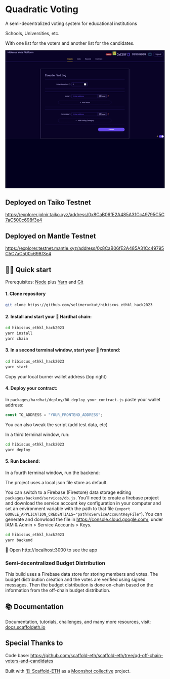 # Quadratic Voting

A semi-decentralized voting system for educational institutions

Schools, Universities, etc.

With one list for the voters and another list for the candidates.

![Preview](hibiscus_quadratic_voting.gif)

## Deployed on Taiko Testnet
https://explorer.jolnir.taiko.xyz/address/0x8CaB06fE2A485A31Cc49795C5C7aC500c698f3e4

## Deployed on Mantle Testnet

https://explorer.testnet.mantle.xyz/address/0x8CaB06fE2A485A31Cc49795C5C7aC500c698f3e4


## 🏄‍♂️ Quick start

Prerequisites: [Node](https://nodejs.org/en/download/) plus [Yarn](https://classic.yarnpkg.com/en/docs/install/) and [Git](https://git-scm.com/downloads)

#### 1. Clone repository

```bash
git clone https://github.com/selimerunkut/hibiscus_ethkl_hack2023
```

#### 2. Install and start your 👷‍ Hardhat chain:

```bash
cd hibiscus_ethkl_hack2023
yarn install
yarn chain
```

#### 3. In a second terminal window, start your 📱 frontend:

```bash
cd hibiscus_ethkl_hack2023
yarn start
```

Copy your local burner wallet address (top right)

#### 4. Deploy your contract:

In `packages/hardhat/deploy/00_deploy_your_contract.js` paste your wallet address:

```js
const TO_ADDRESS = "YOUR_FRONTEND_ADDRESS";
```

You can also tweak the script (add test data, etc)

In a third terminal window, run:

```bash
cd hibiscus_ethkl_hack2023
yarn deploy
```

#### 5. Run backend:

In a fourth terminal window, run the backend:

The project uses a local json file store as default.

You can switch to a Firebase (Firestore) data storage editing ```packages/backend/services/db.js```. You'll need to create a firebase project and download the service account key configuration in your computer and set an environment variable with the path to that file (```export GOOGLE_APPLICATION_CREDENTIALS="pathToServiceAccountKeyFile"```). You can generate and donwload the file in https://console.cloud.google.com/, under IAM & Admin > Service Accounts > Keys.

```bash
cd hibiscus_ethkl_hack2023
yarn backend
```

📱 Open http://localhost:3000 to see the app

### Semi-decentralized Budget Distribution

This build uses a Firebase data store for storing members and votes. The budget distribution creation and the votes are verified using signed messages. Then the budget distribution is done on-chain based on the information from the off-chain budget distribution.

## 📚 Documentation

 Documentation, tutorials, challenges, and many more resources, visit: [docs.scaffoldeth.io](https://docs.scaffoldeth.io)


## Special Thanks to

Code base: https://github.com/scaffold-eth/scaffold-eth/tree/qd-off-chain-voters-and-candidates

Built with [🏗 Scaffold-ETH](https://github.com/austintgriffith/scaffold-eth) as a [Moonshot collective](https://moonshotcollective.space/) project.